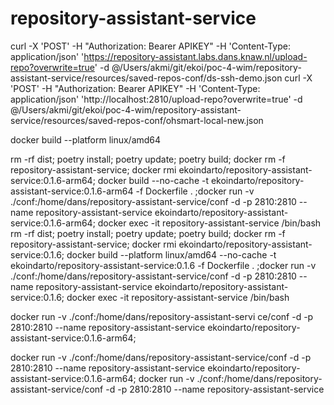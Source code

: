 # repository-assistant-service

curl -X 'POST' -H "Authorization: Bearer APIKEY" -H 'Content-Type: application/json' 'https://repository-assistant.labs.dans.knaw.nl/upload-repo?overwrite=true' -d @/Users/akmi/git/ekoi/poc-4-wim/repository-assistant-service/resources/saved-repos-conf/ds-ssh-demo.json 
curl -X 'POST' -H "Authorization: Bearer APIKEY" -H 
'Content-Type: application/json' 'http://localhost:2810/upload-repo?overwrite=true' -d @/Users/akmi/git/ekoi/poc-4-wim/repository-assistant-service/resources/saved-repos-conf/ohsmart-local-new.json

docker build --platform linux/amd64


rm -rf dist; poetry install; poetry update; poetry build; docker rm -f repository-assistant-service; docker rmi ekoindarto/repository-assistant-service:0.1.6-arm64;  docker build --no-cache -t ekoindarto/repository-assistant-service:0.1.6-arm64 -f Dockerfile . ;docker run -v ./conf:/home/dans/repository-assistant-service/conf -d -p 2810:2810 --name repository-assistant-service ekoindarto/repository-assistant-service:0.1.6-arm64; docker exec -it repository-assistant-service /bin/bash
rm -rf dist; poetry install; poetry update; poetry build; docker rm -f repository-assistant-service; docker rmi ekoindarto/repository-assistant-service:0.1.6;  docker build --platform linux/amd64 --no-cache -t ekoindarto/repository-assistant-service:0.1.6 -f Dockerfile . ;docker run -v ./conf:/home/dans/repository-assistant-service/conf -d -p 2810:2810 --name repository-assistant-service ekoindarto/repository-assistant-service:0.1.6; docker exec -it repository-assistant-service /bin/bash

docker run -v ./conf:/home/dans/repository-assistant-servi ce/conf -d -p 2810:2810 --name repository-assistant-service ekoindarto/repository-assistant-service:0.1.6-arm64;

docker run -v ./conf:/home/dans/repository-assistant-service/conf -d -p 2810:2810 --name repository-assistant-service ekoindarto/repository-assistant-service:0.1.6-arm64;
docker run -v ./conf:/home/dans/repository-assistant-service/conf -d -p 2810:2810 --name repository-assistant-service